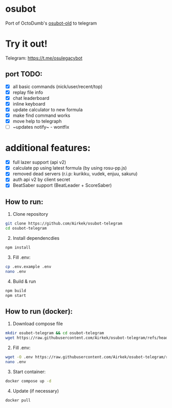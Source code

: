 # osubot
Port of OctoDumb's [osubot-old](https://github.com/OctoDumb/osubot-old) to telegram

# Try it out!
Telegram: https://t.me/osulegacybot

## port TODO:
- [X] all basic commands (nick/user/recent/top)
- [X] replay file info
- [X] chat leaderboard
- [X] inline keyboard
- [X] update calculator to new formula 
- [X] make find command works 
- [X] move help to telegraph
- [ ] ~updates notify~ - wontfix

# additional features:
- [X] full lazer support (api v2)
- [X] calculate pp using latest formula (by using rosu-pp.js)
- [X] removed dead servers (r.i.p: kurikku, vudek, enjuu, sakuru)
- [X] auth api v2 by client secret
- [X] BeatSaber support (BeatLeader + ScoreSaber)

## How to run:

1. Clone repository

```bash
git clone https://github.com/Airkek/osubot-telegram
cd osubot-telegram
```

2. Install dependencdies

```bash
npm install
```

3. Fill .env:

```bash
cp .env.example .env
nano .env
```

4. Build & run

```bash
npm build
npm start
```

## How to run (docker):
1. Download compose file

```bash
mkdir osubot-telegram && cd osubot-telegram
wget https://raw.githubusercontent.com/Airkek/osubot-telegram/refs/heads/stable/docker-compose.yml
```

2. Fill .env:

```bash
wget -O .env https://raw.githubusercontent.com/Airkek/osubot-telegram/refs/heads/stable/.env.example
nano .env
```

3. Start container:

```bash
docker compose up -d
```

4. Update (if necessary)
```bash
docker pull
```